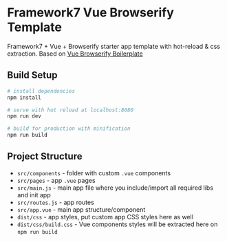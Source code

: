 # Framework7 Vue Browserify Template
Framework7 + Vue + Browserify starter app template with hot-reload &amp; css extraction. Based on [Vue Browserify Boilerplate](https://github.com/vuejs-templates/browserify)

## Build Setup

``` bash
# install dependencies
npm install

# serve with hot reload at localhost:8080
npm run dev

# build for production with minification
npm run build
```

## Project Structure

* `src/components` - folder with custom `.vue` components
* `src/pages` - app `.vue` pages
* `src/main.js` - main app file where you include/import all required libs and init app
* `src/routes.js` - app routes
* `src/app.vue` - main app structure/component
* `dist/css` - app styles, put custom app CSS styles here as well
* `dist/css/build.css` - Vue components styles will be extracted here on `npm run build`
